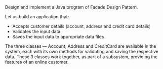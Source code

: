 Design and implement a Java program of Facade Design Pattern.

Let us build an application that:
- Accepts customer details (account, address and credit card details)
- Validates the input data
- Saves the input data to appropriate data files

The three classes — Account, Address and CreditCard are available in the system, each with its own methods for validating and saving the respective data. These 3 classes work together, as part of a subsystem, providing the features of an online customer.
